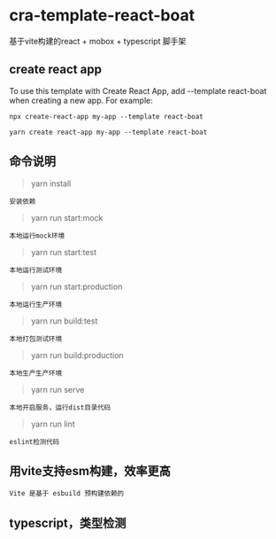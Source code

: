 ﻿# cra-template-react-boat

基于vite构建的react + mobox + typescript 脚手架


## create react app

To use this template with Create React App, add --template react-boat when creating a new app.
For example:

    npx create-react-app my-app --template react-boat

    yarn create react-app my-app --template react-boat

## 命令说明

> yarn install

    安装依赖

> yarn run start:mock

    本地运行mock环境

>  yarn run start:test

    本地运行测试环境

> yarn run start:production

    本地运行生产环境

>  yarn run build:test

    本地打包测试环境

>  yarn run build:production

    本地生产生产环境

> yarn run serve

    本地开启服务，运行dist目录代码

> yarn run lint

    eslint检测代码

## 用vite支持esm构建，效率更高

    Vite 是基于 esbuild 预构建依赖的
    
## typescript，类型检测